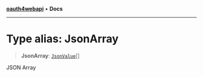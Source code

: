 [**oauth4webapi**](../README.md) • **Docs**

***

# Type alias: JsonArray

> **JsonArray**: [`JsonValue`](JsonValue.md)[]

JSON Array
